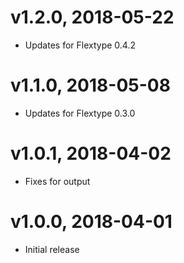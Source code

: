 # v1.2.0, 2018-05-22
* Updates for Flextype 0.4.2

# v1.1.0, 2018-05-08
* Updates for Flextype 0.3.0

# v1.0.1, 2018-04-02
* Fixes for output

# v1.0.0, 2018-04-01
* Initial release

